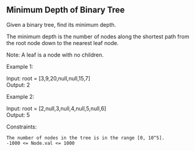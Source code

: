 ## Minimum Depth of Binary Tree

Given a binary tree, find its minimum depth.

The minimum depth is the number of nodes along the shortest path from the root node down to the nearest leaf node.

Note: A leaf is a node with no children.

 

Example 1:

Input: root = [3,9,20,null,null,15,7]  
Output: 2

Example 2:

Input: root = [2,null,3,null,4,null,5,null,6]  
Output: 5

 

Constraints:

    The number of nodes in the tree is in the range [0, 10^5].
    -1000 <= Node.val <= 1000

